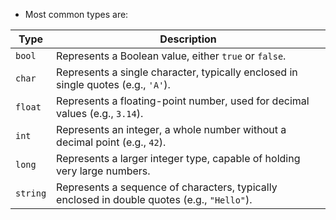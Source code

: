 - Most common types are:

| Type    | Description                                                                 |
|---------|-----------------------------------------------------------------------------|
| `bool`  | Represents a Boolean value, either `true` or `false`.                       |
| `char`  | Represents a single character, typically enclosed in single quotes (e.g., `'A'`). |
| `float` | Represents a floating-point number, used for decimal values (e.g., `3.14`). |
| `int`   | Represents an integer, a whole number without a decimal point (e.g., `42`). |
| `long`  | Represents a larger integer type, capable of holding very large numbers.   |
| `string`| Represents a sequence of characters, typically enclosed in double quotes (e.g., `"Hello"`). |
